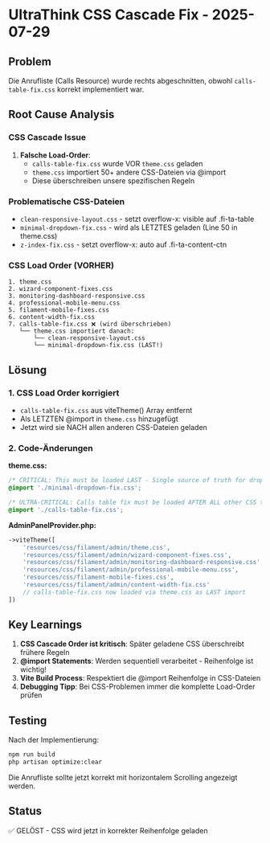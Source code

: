 # UltraThink CSS Cascade Fix - 2025-07-29

## Problem
Die Anrufliste (Calls Resource) wurde rechts abgeschnitten, obwohl `calls-table-fix.css` korrekt implementiert war.

## Root Cause Analysis

### CSS Cascade Issue
1. **Falsche Load-Order**: 
   - `calls-table-fix.css` wurde VOR `theme.css` geladen
   - `theme.css` importiert 50+ andere CSS-Dateien via @import
   - Diese überschreiben unsere spezifischen Regeln

### Problematische CSS-Dateien
- `clean-responsive-layout.css` - setzt overflow-x: visible auf .fi-ta-table
- `minimal-dropdown-fix.css` - wird als LETZTES geladen (Line 50 in theme.css)
- `z-index-fix.css` - setzt overflow-x: auto auf .fi-ta-content-ctn

### CSS Load Order (VORHER)
```
1. theme.css
2. wizard-component-fixes.css
3. monitoring-dashboard-responsive.css
4. professional-mobile-menu.css
5. filament-mobile-fixes.css
6. content-width-fix.css
7. calls-table-fix.css ❌ (wird überschrieben)
   └── theme.css importiert danach:
       └── clean-responsive-layout.css
       └── minimal-dropdown-fix.css (LAST!)
```

## Lösung

### 1. CSS Load Order korrigiert
- `calls-table-fix.css` aus viteTheme() Array entfernt
- Als LETZTEN @import in `theme.css` hinzugefügt
- Jetzt wird sie NACH allen anderen CSS-Dateien geladen

### 2. Code-Änderungen

**theme.css:**
```css
/* CRITICAL: This must be loaded LAST - Single source of truth for dropdown/sidebar fixes */
@import './minimal-dropdown-fix.css';

/* ULTRA-CRITICAL: Calls table fix must be loaded AFTER ALL other CSS to prevent overrides */
@import './calls-table-fix.css';
```

**AdminPanelProvider.php:**
```php
->viteTheme([
    'resources/css/filament/admin/theme.css',
    'resources/css/filament/admin/wizard-component-fixes.css',
    'resources/css/filament/admin/monitoring-dashboard-responsive.css',
    'resources/css/filament/admin/professional-mobile-menu.css',
    'resources/css/filament-mobile-fixes.css',
    'resources/css/filament/admin/content-width-fix.css'
    // calls-table-fix.css now loaded via theme.css as LAST import
])
```

## Key Learnings

1. **CSS Cascade Order ist kritisch**: Später geladene CSS überschreibt frühere Regeln
2. **@import Statements**: Werden sequentiell verarbeitet - Reihenfolge ist wichtig!
3. **Vite Build Process**: Respektiert die @import Reihenfolge in CSS-Dateien
4. **Debugging Tipp**: Bei CSS-Problemen immer die komplette Load-Order prüfen

## Testing
Nach der Implementierung:
```bash
npm run build
php artisan optimize:clear
```

Die Anrufliste sollte jetzt korrekt mit horizontalem Scrolling angezeigt werden.

## Status
✅ GELÖST - CSS wird jetzt in korrekter Reihenfolge geladen